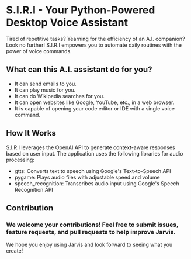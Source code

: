 # S.I.R.I - Your Python-Powered Desktop Voice Assistant

Tired of repetitive tasks? Yearning for the efficiency of an A.I. companion? Look no further! S.I.R.I  empowers you to automate daily routines with the power of voice commands.

## What can this A.I. assistant do for you?

* It can send emails to you.
* It can play music for you.
* It can do Wikipedia searches for you.
* It can open websites like Google, YouTube, etc., in a web browser.
* It is capable of opening your code editor or IDE with a single voice command.

 ## How It Works
S.I.R.I leverages the OpenAI API to generate context-aware responses based on user input. The application uses the following libraries for audio processing:
* gtts: Converts text to speech using Google's Text-to-Speech API
* pygame: Plays audio files with adjustable speed and volume
* speech_recognition: Transcribes audio input using Google's Speech Recognition API

## Contribution
### We welcome your contributions! Feel free to submit issues, feature requests, and pull requests to help improve Jarvis.


We hope you enjoy using Jarvis and look forward to seeing what you create!


